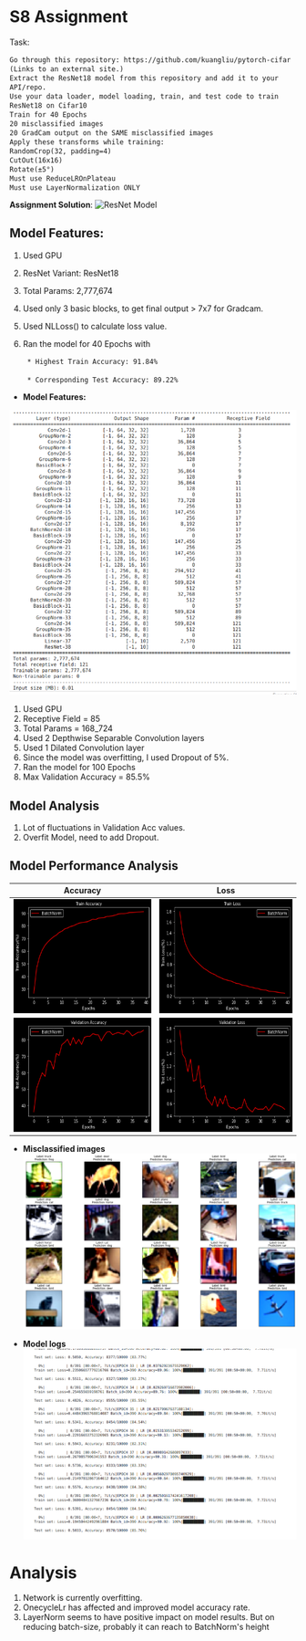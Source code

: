 # S8 Assignment

Task: 

    Go through this repository: https://github.com/kuangliu/pytorch-cifar (Links to an external site.)
    Extract the ResNet18 model from this repository and add it to your API/repo. 
    Use your data loader, model loading, train, and test code to train ResNet18 on Cifar10
    Train for 40 Epochs
    20 misclassified images
    20 GradCam output on the SAME misclassified images
    Apply these transforms while training:
    RandomCrop(32, padding=4)
    CutOut(16x16)
    Rotate(±5°)
    Must use ReduceLROnPlateau
    Must use LayerNormalization ONLY


**Assignment Solution**: ![ResNet Model](https://github.com/Gilf641/EVA-6/blob/master/Assignments/S8/S8_Assignment.ipynb)

## **Model Features:**

1. Used GPU
2. ResNet Variant: ResNet18
3. Total Params: 2,777,674
4. Used only 3 basic blocks, to get final output > 7x7 for Gradcam.
5. Used NLLoss() to calculate loss value.
7. Ran the model for 40 Epochs with 

        * Highest Train Accuracy: 91.84% 

        * Corresponding Test Accuracy: 89.22% 


        
        
* **Model Features:**

![](assets/model_summary.png)

1. Used GPU
2. Receptive Field = 85
3. Total Params = 168_724
3. Used 2 Depthwise Separable Convolution layers
4. Used 1 Dilated Convolution layer
5. Since the model was overfitting, I used Dropout of 5%.
6. Ran the model for 100 Epochs
7. Max Validation Accuracy = 85.5%



## **Model Analysis**
1. Lot of fluctuations in Validation Acc values. 
2. Overfit Model, need to add Dropout.



## Model Performance Analysis



|Accuracy| Loss|
|-------------------------|-------------------------|
|<img width ="300" src="assets/trainacc.png" height="200">|<img width = "300" src="assets/trainloss.png" height="200">|
|<img width ="300" src="assets/testacc.png" height="200">|<img width = "300" src="assets/testloss.png" height="200">|



* **Misclassified images**
![](assets/misclassified_.png)



* **Model logs**
![](assets/model_logs.png)

# Analysis

1. Network is currently overfitting.
2. OnecycleLr has affected and improved model accuracy rate.
3. LayerNorm seems to have positive impact on model results. But on reducing batch-size, probably it can reach to BatchNorm's height


